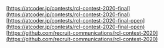 [https://atcoder.jp/contests/rcl-contest-2020-final](https://atcoder.jp/contests/rcl-contest-2020-final)  
[https://atcoder.jp/contests/rcl-contest-2020-final-open](https://atcoder.jp/contests/rcl-contest-2020-final-open)  
[https://github.com/recruit-communications/rcl-contest-2020](https://github.com/recruit-communications/rcl-contest-2020)  